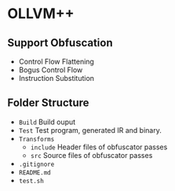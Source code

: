 # OLLVM++
## Support Obfuscation
- Control Flow Flattening
- Bogus Control Flow
- Instruction Substitution
## Folder Structure
- `Build` Build ouput
- `Test` Test program, generated IR and binary.
- `Transforms`
  - `include` Header files of obfuscator passes
  - `src` Source files of obfuscator passes
- `.gitignore`
- `README.md`
- `test.sh`